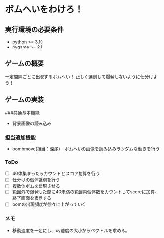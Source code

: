 # ボムへいをわけろ！
## 実行環境の必要条件
* python >= 3.10
* pygame >= 2.1

## ゲームの概要
一定間隔ごとに出現するボムへい！
正しく選別して爆発しないように仕分けよう！

## ゲームの実装
###共通基本機能
* 背景画像の読み込み
### 担当追加機能
* bombmove(担当：深尾)　ボムへいの画像を読み込みランダムな動きを行う
### ToDo
- [ ] 40体集まったらカウントとスコア加算を行う
- [ ] 仕分けの個体識別を行う
- [ ] 複数体ボムを出現させる
- [ ] 範囲外で爆発した際に40未満の範囲内個体数をカウントしてscoreに加算、終了画面を表示する
- [ ] bomの出現頻度が徐々に上がっていく
### メモ
* 移動速度を一定にし、xy速度の大小からベクトルを求める。